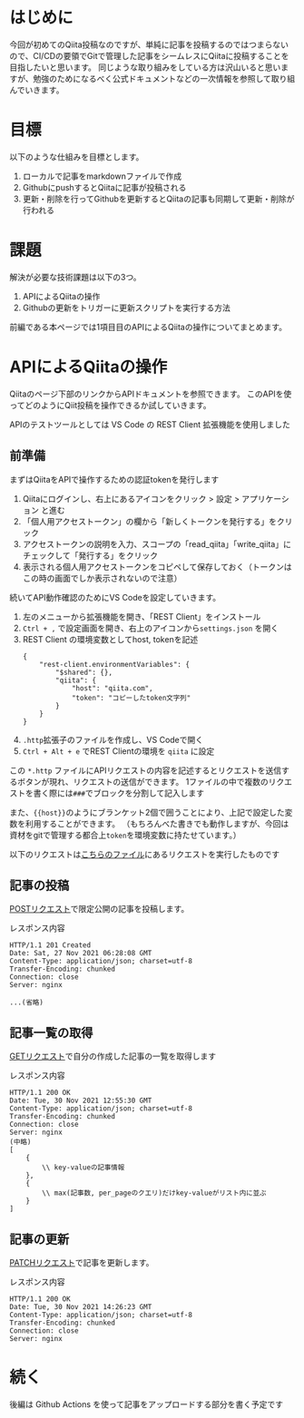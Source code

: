 <!-- tag: Qiita,自動化,GitHub,GitHubAction,CI/CD -->
<!-- private: True -->

# はじめに
今回が初めてのQiita投稿なのですが、単純に記事を投稿するのではつまらないので、CI/CDの要領でGitで管理した記事をシームレスにQiitaに投稿することを目指したいと思います。
同じような取り組みをしている方は沢山いると思いますが、勉強のためになるべく公式ドキュメントなどの一次情報を参照して取り組んでいきます。


# 目標
以下のような仕組みを目標とします。

1. ローカルで記事をmarkdownファイルで作成
1. GithubにpushするとQiitaに記事が投稿される
1. 更新・削除を行ってGithubを更新するとQiitaの記事も同期して更新・削除が行われる


# 課題
解決が必要な技術課題は以下の3つ。

1. APIによるQiitaの操作
1. Githubの更新をトリガーに更新スクリプトを実行する方法

前編である本ページでは1項目目のAPIによるQiitaの操作についてまとめます。

# APIによるQiitaの操作
Qiitaのページ下部のリンクからAPIドキュメントを参照できます。
このAPIを使ってどのようにQiit投稿を操作できるか試していきます。

APIのテストツールとしては VS Code の REST Client 拡張機能を使用しました

## 前準備
まずはQiitaをAPIで操作するための認証tokenを発行します

1. Qiitaにログインし、右上にあるアイコンをクリック > 設定 > アプリケーション と進む
1. 「個人用アクセストークン」の欄から「新しくトークンを発行する」をクリック
1. アクセストークンの説明を入力、スコープの「read_qiita」「write_qiita」にチェックして「発行する」をクリック
1. 表示される個人用アクセストークンをコピペして保存しておく（トークンはこの時の画面でしか表示されないので注意）

続いてAPI動作確認のためにVS Codeを設定していきます。
1. 左のメニューから拡張機能を開き、「REST Client」をインストール
1. `Ctrl + ,` で設定画面を開き、右上のアイコンから`settings.json` を開く
1. REST Client の環境変数としてhost, tokenを記述
    ```
    {
        "rest-client.environmentVariables": {
            "$shared": {},
            "qiita": {
                "host": "qiita.com",
                "token": "コピーしたtoken文字列"
            }
        }
    }
    ```
1. `.http`拡張子のファイルを作成し、VS Codeで開く
1. `Ctrl + Alt + e` でREST Clientの環境を `qiita` に設定

この `*.http` ファイルにAPIリクエストの内容を記述するとリクエストを送信するボタンが現れ、リクエストの送信ができます。
1ファイルの中で複数のリクエストを書く際には`###`でブロックを分割して記入します

また、`{{host}}`のようにブランケット2個で囲うことにより、上記で設定した変数を利用することができます。
（もちろんべた書きでも動作しますが、今回は資材をgitで管理する都合上`token`を環境変数に持たせています。）

以下のリクエストは[こちらのファイル](https://github.com/iwsh/qiita_articles/blob/main/api_test/qiita_api.http)にあるリクエストを実行したものです

## 記事の投稿
[POSTリクエスト](https://qiita.com/api/v2/docs#post-apiv2items)で限定公開の記事を投稿します。

レスポンス内容
```
HTTP/1.1 201 Created
Date: Sat, 27 Nov 2021 06:28:08 GMT
Content-Type: application/json; charset=utf-8
Transfer-Encoding: chunked
Connection: close
Server: nginx

...(省略)
```

## 記事一覧の取得
[GETリクエスト](https://qiita.com/api/v2/docs#get-apiv2authenticated_useritems)で自分の作成した記事の一覧を取得します

レスポンス内容
```
HTTP/1.1 200 OK
Date: Tue, 30 Nov 2021 12:55:30 GMT
Content-Type: application/json; charset=utf-8
Transfer-Encoding: chunked
Connection: close
Server: nginx
(中略)
[
    {
        \\ key-valueの記事情報
    },
    {
        \\ max(記事数, per_pageのクエリ)だけkey-valueがリスト内に並ぶ
    }
]
```

## 記事の更新
[PATCHリクエスト](https://qiita.com/api/v2/docs#patch-apiv2itemsitem_id)で記事を更新します。

レスポンス内容
```
HTTP/1.1 200 OK
Date: Tue, 30 Nov 2021 14:26:23 GMT
Content-Type: application/json; charset=utf-8
Transfer-Encoding: chunked
Connection: close
Server: nginx
```

# 続く
後編は Github Actions を使って記事をアップロードする部分を書く予定です

